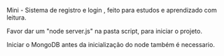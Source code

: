 Mini - Sistema de registro e login , feito para estudos e aprendizado com leitura.

Favor dar um "node server.js" na pasta script, para iniciar o projeto.

Iniciar o MongoDB antes da inicialização do node também é necessario.
